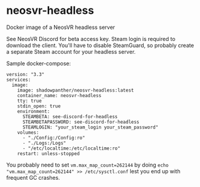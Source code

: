 # neosvr-headless
Docker image of a NeosVR headless server

See NeosVR Discord for beta access key. Steam login is required to download the client. You'll have to disable SteamGuard, so probably create a separate Steam account for your headless server.

Sample docker-compose:
```
version: "3.3"
services:
  image:
    image: shadowpanther/neosvr-headless:latest
    container_name: neosvr-headless
    tty: true
    stdin_open: true
    environment:
      STEAMBETA: see-discord-for-headless
      STEAMBETAPASSWORD: see-discord-for-headless
      STEAMLOGIN: "your_steam_login your_steam_password"
    volumes:
      - "./Config:/Config:ro"
      - "./Logs:/Logs"
      - "/etc/localtime:/etc/localtime:ro"
    restart: unless-stopped
```

You probably need to set `vm.max_map_count=262144` by doing `echo "vm.max_map_count=262144" >> /etc/sysctl.conf` lest you end up with frequent GC crashes.
